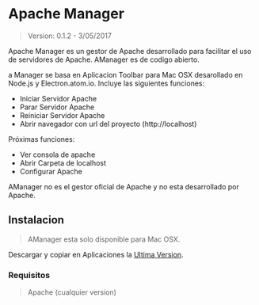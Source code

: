 # Apache Manager

> Version: 0.1.2 - 3/05/2017

Apache Manager es un gestor de Apache desarrollado para facilitar el uso de servidores de Apache. AManager es de codigo abierto.

a Manager se basa en Aplicacion Toolbar para Mac OSX desarollado en Node.js y Electron.atom.io.
Incluye las siguientes funciones:

  - Iniciar Servidor Apache
  - Parar Servidor Apache
  - Reiniciar Servidor Apache
  - Abrir navegador con url del proyecto (http://localhost)

Próximas funciones:
  - Ver consola de apache
  - Abrir Carpeta de localhost
  - Configurar Apache 


AManager no es el gestor oficial de Apache y no esta desarrollado por Apache.
## Instalacion

> AManager esta solo disponible para Mac OSX.

Descargar y copiar en Aplicaciones la [Ultima Version](https://github.com/kloppz/AManager/releases).

### Requisitos
>Apache (cualquier version)














